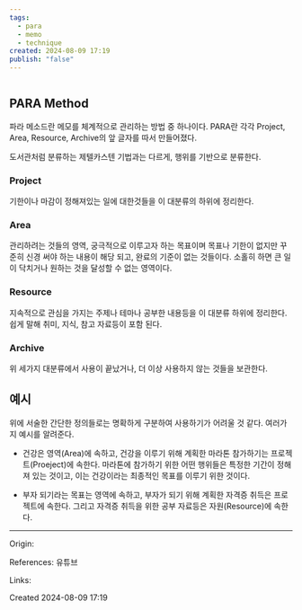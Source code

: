 ```yaml
---
tags:
  - para
  - memo
  - technique
created: 2024-08-09 17:19
publish: "false"
---
```

```table-of-contents
```
## PARA Method
파라 메소드란 메모를 체계적으로 관리하는 방법 중 하나이다.
PARA란 각각 Project, Area, Resource, Archive의 앞 글자를 따서 만들어졌다.

도서관처럼 분류하는 제텔카스텐 기법과는 다르게, 행위를 기반으로 분류한다.
### Project
기한이나 마감이 정해져있는 일에 대한것들을 이 대분류의 하위에 정리한다.
### Area
관리하려는 것들의 영역, 궁극적으로 이루고자 하는 목표이며 목표나 기한이 없지만 꾸준히 신경 써야 하는 내용이 해당 되고, 완료의 기준이 없는 것들이다. 소홀히 하면 큰 일이 닥치거나 원하는 것을 달성할 수 없는 영역이다.
### Resource
지속적으로 관심을 가지는 주제나 테마나 공부한 내용등을 이 대분류 하위에 정리한다. 쉽게 말해 취미, 지식, 참고 자료등이 포함 된다.
### Archive
위 세가지 대분류에서 사용이 끝났거나, 더 이상 사용하지 않는 것들을 보관한다.

## 예시
위에 서술한 간단한 정의들로는 명확하게 구분하여 사용하기가 어려울 것 같다.
여러가지 예시를 알려준다. 

- 건강은 영역(Area)에 속하고, 건강을 이루기 위해 계획한 마라톤 참가하기는 프로젝트(Proeject)에 속한다. 마라톤에 참가하기 위한 어떤 행위들은 특정한 기간이 정해져 있는 것이고, 이는 건강이라는 최종적인 목표를 이루기 위한 것이다.

- 부자 되기라는 목표는 영역에 속하고, 부자가 되기 위해 계획한 자격증 취득은 프로젝트에 속한다. 그리고 자격증 취득을 위한 공부 자료등은 자원(Resource)에 속한다.

---
Origin:

References: 유튜브

Links: 

Created 2024-08-09 17:19
